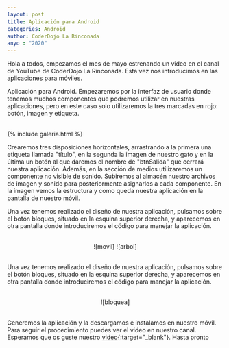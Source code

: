 ```yaml
---
layout: post
title: Aplicación para Android
categories: Android
author: CoderDojo La Rinconada
anyo : "2020"
---
```


Hola a todos, empezamos el mes de mayo estrenando un video en el canal de YouTube de CoderDojo La Rinconada. Esta vez nos introducimos en las aplicaciones para móviles.

Aplicación para Android. Empezaremos por la interfaz de usuario donde tenemos muchos componentes que podremos utilizar en nuestras aplicaciones, pero en este caso solo utilizaremos la tres marcadas en rojo: botón, imagen y etiqueta.

<br>
{% include galeria.html %}
<br>

Crearemos tres disposiciones horizontales, arrastrando a la primera una etiqueta llamada "título", en la segunda la imagen de nuestro gato y en la última un botón al que daremos el nombre de "btnSalida" que cerrará nuestra aplicación. Además, en la sección de medios utilizaremos un componente no visible de sonido. Subiremos al almacén nuestro archivos de imagen y sonido para posteriormente asignarlos a cada componente. En la imagen vemos la estructura y como queda nuestra aplicación en la pantalla de nuestro móvil.




Una vez tenemos realizado el diseño de nuestra aplicación, pulsamos sobre el botón bloques, situado en la esquina superior derecha, y aparecemos en otra pantalla donde introduciremos el código para manejar la aplicación. 


<br>
<span style="display:block;text-align:center">![movil] ![arbol] </span>
<br>

Una vez tenemos realizado el diseño de nuestra aplicación, pulsamos sobre el botón bloques, situado en la esquina superior derecha, y aparecemos en otra pantalla donde introduciremos el código para manejar la aplicación.


<br>
<span style="display:block;text-align:center">![bloquea]</span>
<br>

Generemos la aplicación y la descargamos e instalamos en nuestro móvil. Para seguir el procedimiento puedes ver el video en nuestro canal. Esperamos que os guste nuestro [video](https://youtu.be/pvLgA83FpuE){:target="_blank"}. Hasta pronto
 

[gato]:/images/gato.jpeg
[medios]:/images/medios.png
[arbol]:/images/arbol.png
[movil]:/images/movil.png
[bloquea]:/images/bloquea.png





